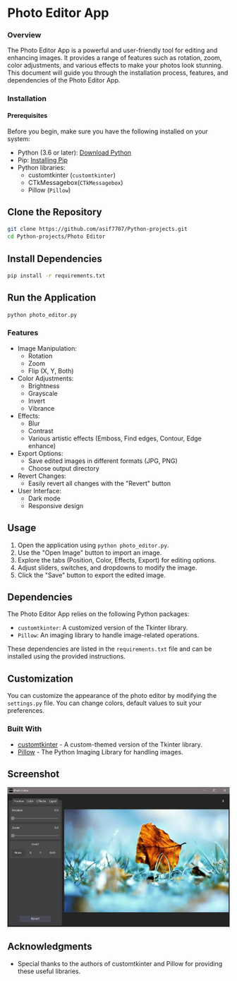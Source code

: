 # Photo Editor App

### Overview
The Photo Editor App is a powerful and user-friendly tool for editing and enhancing images. It provides a range of features such as rotation, zoom, color adjustments, and various effects to make your photos look stunning. This document will guide you through the installation process, features, and dependencies of the Photo Editor App.

### Installation
#### Prerequisites
Before you begin, make sure you have the following installed on your system:

- Python (3.6 or later): [Download Python](https://www.python.org/downloads/)
- Pip: [Installing Pip](https://pip.pypa.io/en/stable/installation/)
- Python libraries:
  - customtkinter (`customtkinter`)
  - CTkMessagebox(`CTkMessagebox`)
  - Pillow (`Pillow`)

## Clone the Repository
```bash
git clone https://github.com/asif7707/Python-projects.git
cd Python-projects/Photo Editor
```

## Install Dependencies
```bash
pip install -r requirements.txt
```

## Run the Application
```bash
python photo_editor.py
```

### Features
- Image Manipulation:
  - Rotation
  - Zoom
  - Flip (X, Y, Both)
- Color Adjustments:
  - Brightness
  - Grayscale
  - Invert
  - Vibrance
- Effects:
  - Blur
  - Contrast
  - Various artistic effects (Emboss, Find edges, Contour, Edge enhance)
- Export Options:
  - Save edited images in different formats (JPG, PNG)
  - Choose output directory
- Revert Changes:
  - Easily revert all changes with the "Revert" button
- User Interface:
  - Dark mode
  - Responsive design

## Usage
1. Open the application using `python photo_editor.py`.
2. Use the "Open Image" button to import an image.
3. Explore the tabs (Position, Color, Effects, Export) for editing options.
4. Adjust sliders, switches, and dropdowns to modify the image.
5. Click the "Save" button to export the edited image.

## Dependencies
The Photo Editor App relies on the following Python packages:

- `customtkinter`: A customized version of the Tkinter library.
- `Pillow`: An imaging library to handle image-related operations.

These dependencies are listed in the `requirements.txt` file and can be installed using the provided instructions.

## Customization
You can customize the appearance of the photo editor by modifying the `settings.py` file. You can change colors, default values to suit your preferences.

### Built With
- [customtkinter](https://github.com/TomSchimansky/CustomTkinter) - A custom-themed version of the Tkinter library.
- [Pillow](https://pillow.readthedocs.io/en/stable/) - The Python Imaging Library for handling images.

## Screenshot

![Photo Editor](pic/screenshot1.png)

## Acknowledgments
- Special thanks to the authors of customtkinter and Pillow for providing these useful libraries.